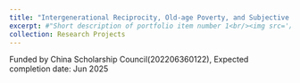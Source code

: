 ```yaml
---
title: "Intergenerational Reciprocity, Old-age Poverty, and Subjective Well-being From and Beyond the Perspective of Family Structure Heterogeneity"
excerpt: #"Short description of portfolio item number 1<br/><img src='/images/500x300.png'>"
collection: Research Projects
---
```


Funded by China Scholarship Council(202206360122), Expected completion date: Jun 2025
